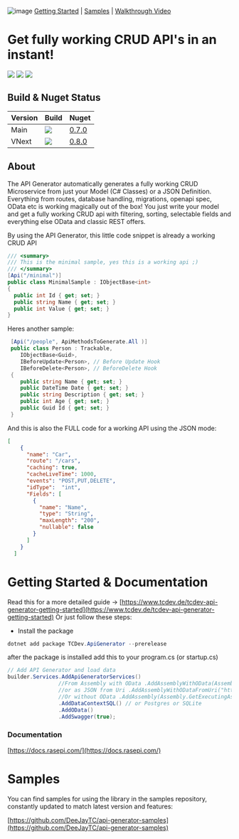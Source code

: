 ![image](https://user-images.githubusercontent.com/4077759/162592498-d420906e-5eee-4d95-b0b2-c5c3c2b0c8d1.png)
[Getting Started](https://www.tcdev.de/tcdev-api-generator-getting-started) | [Samples](https://github.com/DeeJayTC/api-generator-samples) | [Walkthrough Video](https://youtu.be/TI5CeNq3-o8)

# Get fully working CRUD API's in an instant!
<a href="https://docs.rasepi.com"><img src="https://img.shields.io/badge/Docs-0.7.0-orange"></a>
<a href="https://twitter.com/intent/follow?screen_name=timcadenbach"><img src="https://img.shields.io/badge/Twitter-follow-blue"></a>
<a href="https://www.github.com/sponsors/deejaytc"><img src="https://img.shields.io/github/sponsors/deejaytc?label=Lovely%20Sponsors" /> </a>


## Build  & Nuget Status

| Version | Build | Nuget 
|--------------|-----------------|-------------------|
| Main | <img src="https://img.shields.io/github/workflow/status/DeeJayTC/net-dynamic-api/.NET/main?label=Main"> | [0.7.0](https://www.nuget.org/packages/TCDev.ApiGenerator/0.7.0) | [![Build Status Installer pipeline](https://dev.azure.com/microsoft/Dart/_apis/build/status/microsoft.PowerToys?branchName=main)](https://dev.azure.com/microsoft/Dart/_build/latest?definitionId=76541&branchName=main) |
| VNext |  <img src="https://img.shields.io/github/workflow/status/DeeJayTC/net-dynamic-api/.NET/vnext?label=vnext"> | [0.8.0](https://www.nuget.org/packages/TCDev.ApiGenerator/0.8.0)

## About
The API Generator automatically generates a fully working CRUD Microservice from just your Model (C# Classes) or a JSON Definition. Everything from routes, database handling, migrations, openapi spec, OData etc is working magically out of the box! You just write your model and get a fully working CRUD api with filtering, sorting, selectable fields and everything else OData and classic REST offers.


By using the API Generator, this little code snippet is already a working CRUD API
```csharp
/// <summary>
/// This is the minimal sample, yes this is a working api ;)
/// </summary>
[Api("/minimal")]
public class MinimalSample : IObjectBase<int>
{
  public int Id { get; set; }
  public string Name { get; set; }
  public int Value { get; set; }
}
```

Heres another sample:

```csharp
 [Api("/people", ApiMethodsToGenerate.All )]
 public class Person : Trackable, 
    IObjectBase<Guid>,
    IBeforeUpdate<Person>, // Before Update Hook
    IBeforeDelete<Person>, // BeforeDelete Hook
 {
    public string Name { get; set; }
    public DateTime Date { get; set; }
    public string Description { get; set; }
    public int Age { get; set; }
    public Guid Id { get; set; }
 }
```

And this is also the FULL code for a working API using the JSON mode:

```json
[
    {
      "name": "Car",
      "route": "/cars",
      "caching": true,
      "cacheLiveTime": 1000,
      "events": "POST,PUT,DELETE",
      "idType":  "int", 
      "Fields": [
        {
          "name": "Name",
          "type": "String",
          "maxLength": "200",
          "nullable": false
        }
      ]
    }
  ]
 ```

# Getting Started & Documentation
Read this for a more detailed guide -> [https://www.tcdev.de/tcdev-api-generator-getting-started](https://www.tcdev.de/tcdev-api-generator-getting-started)
Or just follow these steps:

* Install the package
```csharp
dotnet add package TCDev.ApiGenerator --prerelease
```
after the package is installed add this to your program.cs (or startup.cs)

```csharp
// Add API Generator and load data
builder.Services.AddApiGeneratorServices()
                //From Assembly with OData .AddAssemblyWithOData(Assembly.GetExecutingAssembly())
                //or as JSON from Uri .AddAssemblyWithODataFromUri("https://raw.githubusercontent.com/DeeJayTC/net-dynamic-api/main/sample/SampleAppJson/ApiDefinition.json","")
                //Or without OData .AddAssembly(Assembly.GetExecutingAssembly())
                .AddDataContextSQL() // or Postgres or SQLite
                .AddOData()
                .AddSwagger(true);
```

### Documentation 
[https://docs.rasepi.com/](https://docs.rasepi.com/)

# Samples
You can find samples for using the library in the samples repository, constantly updated to match latest version and features:

[https://github.com/DeeJayTC/api-generator-samples](https://github.com/DeeJayTC/api-generator-samples)


